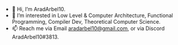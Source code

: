 - 👋 Hi, I’m AradArbel10.
- 👀 I’m interested in Low Level & Computer Architecture, Functional Programming, Compiler Dev, Theoretical Computer Science.
- 📫 Reach me via Email aradarbel10@gmail.com, or via Discord AradArbel10#3813.

<!---
aradarbel10/aradarbel10 is a ✨ special ✨ repository because its `README.md` (this file) appears on your GitHub profile.
You can click the Preview link to take a look at your changes.
--->
